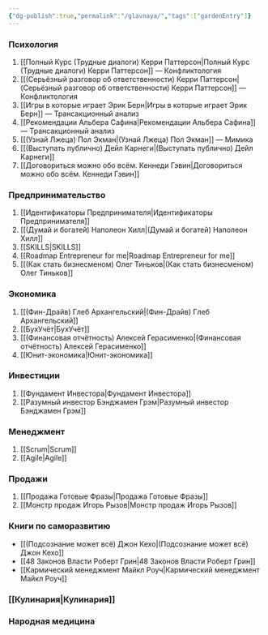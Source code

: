 ```yaml
---
{"dg-publish":true,"permalink":"/glavnaya/","tags":["gardenEntry"]}
---
```


### Психология
1. [[Полный Курс (Трудные диалоги) Керри Паттерсон\|Полный Курс (Трудные диалоги) Керри Паттерсон]] — Конфликтология
2. [[(Серьёзный разговор об ответственности) Керри Паттерсон\|(Серьёзный разговор об ответственности) Керри Паттерсон]] — Конфликтология
3. [[Игры в которые играет Эрик Берн\|Игры в которые играет Эрик Берн]] — Трансакционный анализ
4. [[Рекомендации Альбера Сафина\|Рекомендации Альбера Сафина]] — Трансакционный анализ
5. [[(Узнай Лжеца) Пол Экман\|(Узнай Лжеца) Пол Экман]] — Мимика
6. [[(Выступать публично) Дейл Карнеги\|(Выступать публично) Дейл Карнеги]]
7. [[Договориться можно обо всём. Кеннеди Гэвин\|Договориться можно обо всём. Кеннеди Гэвин]]
### Предпринимательство
1. [[Идентификаторы Предпринимателя\|Идентификаторы Предпринимателя]]
2. [[(Думай и богатей) Наполеон Хилл\|(Думай и богатей) Наполеон Хилл]]
3. [[SKILLS\|SKILLS]]
4. [[Roadmap Entrepreneur for me\|Roadmap Entrepreneur for me]]
5. [[(Как стать бизнесменом) Олег Тиньков\|(Как стать бизнесменом) Олег Тиньков]]
### Экономика
1. [[(Фин-Драйв) Глеб Архангельский\|(Фин-Драйв) Глеб Архангельский]]
2. [[БухУчёт\|БухУчёт]]
3. [[(Финансовая отчётность) Алексей Герасименко\|(Финансовая отчётность) Алексей Герасименко]]
4. [[Юнит-экономика\|Юнит-экономика]]
### Инвестиции
1. [[Фундамент Инвестора\|Фундамент Инвестора]] 
2. [[Разумный инвестор Бэнджамен Грэм\|Разумный инвестор Бэнджамен Грэм]]

### Менеджмент
1. [[Scrum\|Scrum]]
2. [[Agile\|Agile]]
### Продажи
1. [[Продажа Готовые Фразы\|Продажа Готовые Фразы]]
2. [[Монстр продаж Игорь Рызов\|Монстр продаж Игорь Рызов]]
### Книги по саморазвитию
- [[(Подсознание может всё) Джон Кехо\|(Подсознание может всё) Джон Кехо]]
- [[48 Законов Власти Роберт Грин\|48 Законов Власти Роберт Грин]]
- [[Кармический менеджмент Майкл Роуч\|Кармический менеджмент Майкл Роуч]]
### [[Кулинария\|Кулинария]]

### Народная медицина 